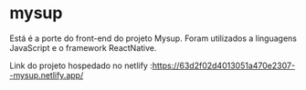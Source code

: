 # mysup

Está é a porte do front-end do projeto Mysup. Foram utilizados a linguagens JavaScript e o framework ReactNative.

Link do projeto hospedado no netlify :https://63d2f02d4013051a470e2307--mysup.netlify.app/
